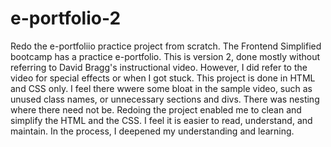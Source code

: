 # e-portfolio-2
Redo the e-portfoliio practice project from scratch. The Frontend Simplified bootcamp has a practice e-portfolio. This is version 2, done mostly without referring to David Bragg's instructional video. However, I did refer to the video for special effects or when I got stuck. This project is done in HTML and CSS only. I feel there wwere some bloat in the sample video, such as unused class names, or unnecessary sections and divs. There was nesting where there need not be. Redoing the project enabled me to clean and simplify the HTML and the CSS. I feel it is easier to read, understand, and maintain. In the process, I deepened my understanding and learning.
